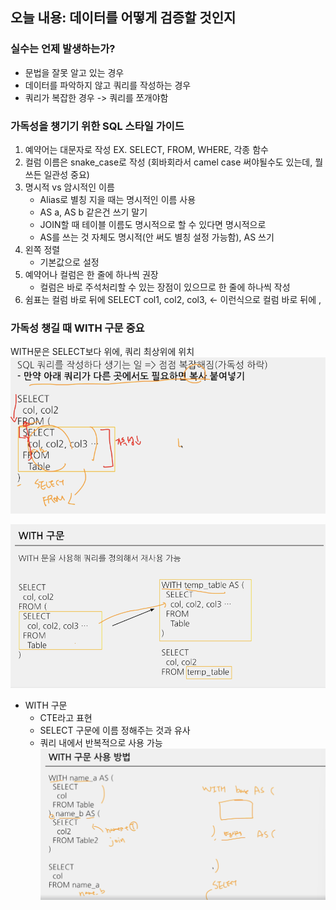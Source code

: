 ## 오늘 내용: 데이터를 어떻게 검증할 것인지

### 실수는 언제 발생하는가?
- 문법을 잘못 알고 있는 경우
- 데이터를 파악하지 않고 쿼리를 작성하는 경우
- 쿼리가 복잡한 경우 -> 쿼리를 쪼개야함

### 가독성을 챙기기 위한 SQL 스타일 가이드
1. 예약어는 대문자로 작성
    EX. SELECT, FROM, WHERE, 각종 함수
2. 컬럼 이름은 snake_case로 작성
    (회바회라서 camel case 써야될수도 있는데, 뭘 쓰든 일관성 중요)
3. 명시적 vs 암시적인 이름
    - Alias로 별칭 지을 때는 명시적인 이름 사용
    - AS a, AS b 같은건 쓰기 말기
    - JOIN할 때 테이블 이름도 명시적으로 할 수 있다면 명시적으로
    - AS를 쓰는 것 자체도 명시적(안 써도 별칭 설정 가능함), AS 쓰기
4. 왼쪽 정렬
    - 기본값으로 설정
5. 예약어나 컬럼은 한 줄에 하나씩 권장
    - 컬럼은 바로 주석처리할 수 있는 장점이 있으므로 한 줄에 하나씩 작성
6. 쉼표는 컬럼 바로 뒤에
SELECT
    col1,
    col2,
    col3, <- 이런식으로 컬럼 바로 뒤에 ,


### 가독성 챙길 때 WITH 구문 중요
WITH문은 SELECT보다 위에, 쿼리 최상위에 위치
![SQL1](./image/week7/SQL1.png) <br/>

![SQL2](./image/week7/SQL2.png) <br/>

- WITH 구문
    - CTE라고 표현
    - SELECT 구문에 이름 정해주는 것과 유사
    - 쿼리 내에서 반복적으로 사용 가능
    ![SQL3](./image/week7/SQL3.png) <br/>

